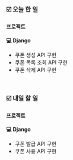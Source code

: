 ### ☑️  오늘 한 일
#### 프로젝트
<strong>💻 Django</strong>
  - 쿠폰 생성 API 구현
  - 쿠폰 목록 조회 API 구현
  - 쿠폰 삭제 API 구현

<br>

### ☑️  내일 할 일
#### 프로젝트
<strong>💻 Django</strong>
  - 쿠폰 발급 API 구현
  - 쿠폰 사용 API 구현